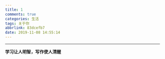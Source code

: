 ```yaml
---
title: 1
comments: true
categories: 生活
tags: 关于你
abbrlink: 83dcefb7
date: 2019-11-08 14:55:14
---
```


---

**学习让人明智，写作使人清醒**
